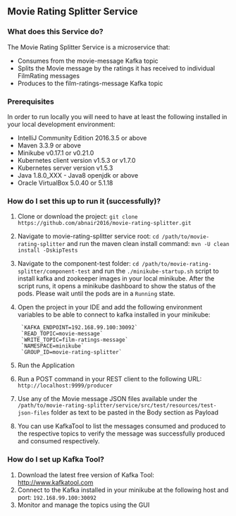 ## Movie Rating Splitter Service

### What does this Service do?

The Movie Rating Splitter Service is a microservice that:
* Consumes from the movie-message Kafka topic
* Splits the Movie message by the ratings it has received to individual FilmRating messages
* Produces to the film-ratings-message Kafka topic

### Prerequisites

In order to run locally you will need to have at least the following installed in your local development environment:

* IntelliJ Community Edition 2016.3.5 or above
* Maven 3.3.9 or above
* Minikube v0.17.1 or v0.21.0
* Kubernetes client version v1.5.3 or v1.7.0 
* Kubernetes server version v1.5.3 
* Java 1.8.0_XXX - Java8 openjdk or above
* Oracle VirtualBox 5.0.40 or 5.1.18

### How do I set this up to run it (successfully)?

1. Clone or download the project: `git clone https://github.com/abnair2016/movie-rating-splitter.git`
2. Navigate to movie-rating-splitter service root: `cd /path/to/movie-rating-splitter` and run the maven clean install command: `mvn -U clean install -DskipTests`
3. Navigate to the component-test folder: `cd /path/to/movie-rating-splitter/component-test` and run the `./minikube-startup.sh` script to install kafka and zookeeper images in your local minikube. After the script runs, it opens a minikube dashboard to show the status of the pods. Please wait until the pods are in a `Running` state.
4. Open the project in your IDE and add the following environment variables to be able to connect to kafka installed in your minikube:

        `KAFKA_ENDPOINT=192.168.99.100:30092`
        `READ_TOPIC=movie-message`
        `WRITE_TOPIC=film-ratings-message`
        `NAMESPACE=minikube`
        `GROUP_ID=movie-rating-splitter`

5. Run the Application
6. Run a POST command in your REST client to the following URL: `http://localhost:9999/producer` 
6. Use any of the Movie message JSON files available under the `/path/to/movie-rating-splitter/service/src/test/resources/test-json-files` folder as text to be pasted in the Body section as Payload
7. You can use KafkaTool to list the messages consumed and produced to the respective topics to verify the message was successfully produced and consumed respectively.

### How do I set up Kafka Tool?

1. Download the latest free version of Kafka Tool: http://www.kafkatool.com
2. Connect to the Kafka installed in your minikube at the following host and port: `192.168.99.100:30092`
3. Monitor and manage the topics using the GUI